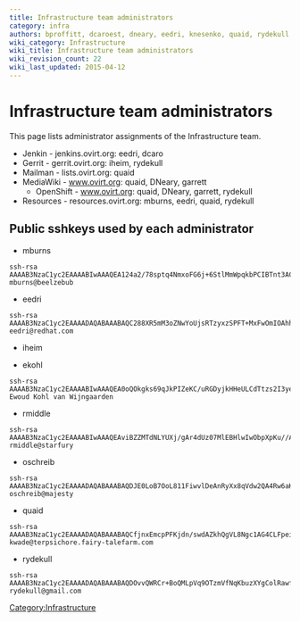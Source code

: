 ```yaml
---
title: Infrastructure team administrators
category: infra
authors: bproffitt, dcaroest, dneary, eedri, knesenko, quaid, rydekull
wiki_category: Infrastructure
wiki_title: Infrastructure team administrators
wiki_revision_count: 22
wiki_last_updated: 2015-04-12
---
```


# Infrastructure team administrators

This page lists administrator assignments of the Infrastructure team.

*   Jenkin - jenkins.ovirt.org: eedri, dcaro
*   Gerrit - gerrit.ovirt.org: iheim, rydekull
*   Mailman - lists.ovirt.org: quaid
*   MediaWiki - www.ovirt.org: quaid, DNeary, garrett
    -   OpenShift - www.ovirt.org: quaid, DNeary, garrett, rydekull
*   Resources - resources.ovirt.org: mburns, eedri, quaid, rydekull

## Public sshkeys used by each administrator

*   mburns

<!-- -->

    ssh-rsa AAAAB3NzaC1yc2EAAAABIwAAAQEA124a2/78sptq4NmxoFG6j+6StlMmWpqkbPCIBTnt3ACp7D7h8CdIRNVquBuuf5PicmrhGZ0yWLZpHQp5Eux8Eld4Kc4ZF/J0hDZU9BurBjRiJln+ikSjhABhudNo6255ZroUhI2hmsyerToR++NO/r8ilGihZdP/Mwm8++K/pDpM6jr0KUmtdDwgcIrv58NLgOkBl4q0shdJVvAZVobuEoctJ/CDaCtNiaPov1KetE/qCZ6EXn8ouZlxMS+yZtNyXzwfXx7znldajt3EoONDk2jUy1Ns4eC6ANE8HgnAw625HSL8neq8FcEp+YsIhT1Yc51574CCtK1ycJtFxbzsew== mburns@beelzebub

*   eedri

<!-- -->

    ssh-rsa AAAAB3NzaC1yc2EAAAADAQABAAABAQC288XR5mM3oZNwYoUjsRTzyxzSPFT+MxFwOmIOAhhOGmLHDQi0lDWbSmIwXFo17Ph5A88ucl1Iu0uHZAJ7RSImjHejZCNEcwLmB6/ytVVWacDAKgZk6eEL/2dIqREqHub2X19wIMfFgrQ1aC2C6B52IdOB8O8TbBIOD5V6wqTwgj+rPosCgI10KBsWcpS0vjQT5RPi2jizlRLDj4y6lOvaMH70vaX6ZU0w1HzANK751jWMgrYFt9eKiLcKA+YcRDqJ9WNVwZgrwHelxiUNbEgsz6pv402c8pPZGx4C8L3OvlCJ86S9tpm7kx1R11SJZbxvV/KUV85t7+Bkp8Pj4RYF eedri@redhat.com

*   iheim

<!-- -->

*   ekohl

<!-- -->

    ssh-rsa AAAAB3NzaC1yc2EAAAABIwAAAQEA0oQOkgks69qJkPIZeKC/uRGDyjkHHeULCdTtzs2I3ye0W0+Dg+Bl3rkhxX0S9xKanmhensvLfSXb01i6b5Qga9A8efVEgvQzDal456ahff64w+QPJ5IUPzfGYpGJAJp9MggjrgfOnIzfgC2Zo15rszOYuEmuLTsDs72kwvFVvZJJ9DPkaPvKCvoo3aykwbmJbVl7fDWPwvIKVOF+RwXeGqH2AsMwGyOVwn0Ik3ywcZhylkmoDg4RAS1n4F6gPk1GzHVcEYGMtwgVJQSi6FfEkkqwFfxRJUE562M0XwW5Zsy4FyiUsnHPMzIdcGQ1iSMGcV9z1506dSM0b/bN1guvgw== Ewoud Kohl van Wijngaarden

*   rmiddle

<!-- -->

    ssh-rsa AAAAB3NzaC1yc2EAAAABIwAAAQEAviBZZMTdNLYUXj/gAr4dUz07MlEBHlwIwObpXpKu//A9J7jSCL+DwxdvAjxDpxYoA24GUqxyQRAzV3tvdnsiuh6owvtEqBtd7JEv3VL/mQDG5uaXoAZ0p2nKkWWO9gyp9XXbEfDX/oLYsS4kaaprZHwIhoc8XrAL5ZGXBcJmu0aotifvmW46o55hdg8tmKNT0/BbdiNlivocYgD+ZsE+V7unBs2rUSDTWqO25vLoMdVfEyiwnIAwToFCimHG7gfYpUQnHp+zC3ZGYhRG+a7k9fVvLNGEv8BgJhJHeiwElhl1RYA9uvlzwRLWUCOnfvEnWj0DyCpqOaChaakGxKaKbw== rmiddle@starfury

*   oschreib

<!-- -->

    ssh-rsa AAAAB3NzaC1yc2EAAAADAQABAAABAQDJE0LoB7OoL811FiwvlDeAnRyXx8qVdw2QA4Rw6aK0F0aDcdOe8nYk9UljEVk1j6w4v6vQudzJr/k2WczU26W87pVpknqyz4LX8W1Qb8tQjR2rUz2Rxt4w7/mqVGsASWXfz+r06jjeXRiyHrk+ER9IcxbLYgNeFaFymm6TP33aHHWxG2Ml61cR00J7Ou+4OUlx2+n0XgKjD+k+tmaAmC4m0xp6YUwqZ45saG0CiXml85GRChtAsxnXhlfHiCl9RW/QFTw1ZBV7br54dixm6poDpKCPU4v8/rNDIeUfv5JfB0RVVLtKpxEJRhkGBpD5xdUQeG4tMDkeNGH753VBaw9B oschreib@majesty

*   quaid

<!-- -->

    ssh-rsa AAAAB3NzaC1yc2EAAAADAQABAAABAQCfjnxEmcpPFKjdn/swdAZkhQgVL8Ngc1AG4CLFpeiW3z2KnQoF17wnqTEe7fPDtPHTxJyvsHFEUZHetBe351e8zH2USBV3IcYnQBosTG2086TWjxCBQ2N9Zi8aXLXHnv4vNQhC0ZNRbCuJ7MseKryScnPK5sFhh9u6IyaDG7ClnWtWvmR7y8dCYLb0ZAIJtSxdGHou/7K1b07AZul3L9cvOkLjSPKrSanLgWIOUjgXKbP+s9hZuiO0T7hX1Va46hvu3fthDqs7gMRLwvSUmZKjwSzlCrm8ftNhjK1snyzkoYtgC6i/1MM62EJ32qsAvudbt5tTEiXb69hHP4cGp0Hn kwade@terpsichore.fairy-talefarm.com

*   rydekull

<!-- -->

    ssh-rsa AAAAB3NzaC1yc2EAAAADAQABAAABAQDOvvQWRCr+BoQMLpVq9OTzmVfNqKbuzXYgColRawf5wz+06ZTvIWdzjc8JWqJO4myZ7S4i7qqDvsJCXzLtniodbx56oRLNgUeewTR6esm6WWhO+FZwxgX7Iv73sJ4PFC3OXspklPJ8yxiPs2x9W85Nq9Ml0sdPRWHPJ57H6eWHS+/833lJTUCSnyM//WBRoelpTJqCb5aojKNvXMONGmAuvwBL9i4ZVCFoFZkUyT+BRNnJKmORBOMvWTdtj8qehY9wk5EaAvR8Bx0tjKeiu8sfwmQM1gSTTNyrPBxQNg/qSwvgfNX9y2d0KEDui5VobMPqPY1dvJCLCx60KtE2SyL5 rydekull@gmail.com

<Category:Infrastructure>
